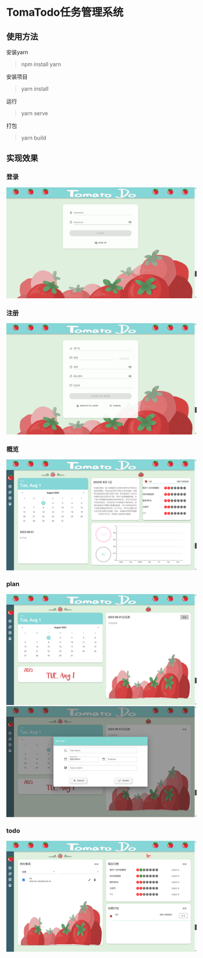 # TomaTodo任务管理系统

## 使用方法
安装yarn
>npm install yarn

安装项目
>yarn install

运行
>yarn serve

打包
>yarn build

## 实现效果
### 登录
![登录](./image/login.png)
### 注册
![注册](./image/register.png)
### 概览
![概览](./image/summary.png)
### plan
![plan](./image/planTask.png)
![添加](./image/add_planTask.png)
### todo
![todo](./image/todo.png)
